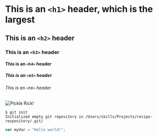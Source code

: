 # This is an `<h1>` header, which is the largest

## This is an `<h2>` header

### This is an `<h3>` header

#### This is an `<h4>` header

##### This is an `<h5>` header

###### This is an `<h6>` header


![Pickle Rick!](https://avatars.githubusercontent.com/u/51104998?v=4)


```
$ git init
Initialized empty git repository in /Users/skills/Projects/recipe-respository/.git/
```

``` javascript
var myVar = "Hello world!";
```

